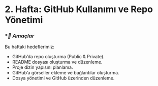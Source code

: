 # 2. Hafta: GitHub Kullanımı ve Repo Yönetimi

### **🎯 Amaçlar*
Bu haftaki hedeflerimiz:

- GitHub’da repo oluşturma (Public & Private).
- README dosyası oluşturma ve düzenleme.
- Proje dizin yapısını planlama.
- GitHub’a görseller ekleme ve bağlantılar oluşturma.
- Dosya yönetimi ve GitHub üzerinden düzenleme.